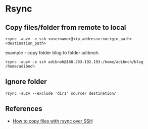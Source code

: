 # Rsync

## Copy files/folder from remote to local

`rsync -auzv -e ssh <username>@<ip_address>:<origin_path> <destination_path>`

example - copy folder blog to folder adibnoh.

`rsync -auzv -e ssh adibnoh@168.283.192.193:/home/adibnoh/blog /home/adibnoh`

## Ignore folder

`rsync -auzv --exclude 'dir1' source/ destination/`

## References

* [How to copy files with rsync over SSH](https://kyup.com/tutorials/copy-files-rsync-ssh/)
